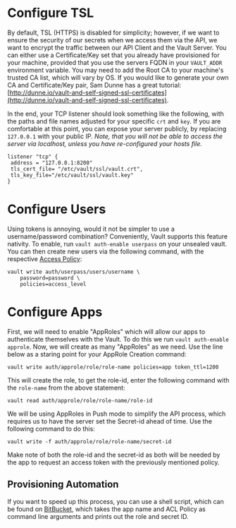 # Configure TSL

By default, TSL \(HTTPS\) is disabled for simplicity; however, if we want to ensure the security of our secrets when we access them via the API, we want to encrypt the traffic between our API Client and the Vault Server. You can either use a Certificate/Key set that you already have provisioned for your machine, provided that you use the servers FQDN in your `VAULT_ADDR` environment variable. You may need to add the Root CA to your machine's trusted CA list, which will vary by OS. If you would like to generate your own CA and Certificate/Key pair, Sam Dunne has a great tutorial: [http://dunne.io/vault-and-self-signed-ssl-certificates](http://dunne.io/vault-and-self-signed-ssl-certificates).

In the end, your TCP listener should look something like the following, with the paths and file names adjusted for your specific `crt` and `key`. If you are comfortable at this point, you can expose your server publicly, by replacing `127.0.0.1` with your public IP. *Note, that you will not be able to access the server via localhost, unless you have re-configured your hosts file.*

```
listener "tcp" {
 address = "127.0.0.1:8200"
 tls_cert_file= "/etc/vault/ssl/vault.crt",
 tls_key_file="/etc/vault/ssl/vault.key"
}
```

# Configure Users

Using tokens is annoying, would it not be simpler to use a username/password combination? Conveniently, Vault supports this feature nativity. To enable, run `vault auth-enable userpass` on your unsealed vault. You can then create new users via the following command, with the respective [Access Policy](/access_control.md): 

```
vault write auth/userpass/users/username \
    password=password \
    policies=access_level

```


# Configure Apps

First, we will need to enable "AppRoles" which will allow our apps to authenticate themselves with the Vault. To do this we run `vault auth-enable approle`. Now, we will create as many "AppRoles" as we need. Use the line below as a staring point for your AppRole Creation command:
```
vault write auth/approle/role/role-name policies=app token_ttl=1200
```

This will create the role, to get the role-id, enter the following command with the `role-name` from the above statement:
```
vault read auth/approle/role/role-name/role-id
```

We will be using AppRoles in Push mode to simplify the API process, which requires us to have the server set the Secret-id ahead of time. Use the following command to do this:
```
vault write -f auth/approle/role/role-name/secret-id
```
Make note of both the role-id and the secret-id as both will be needed by the app to request an access token with the previously mentioned policy.

## Provisioning Automation
If you want to speed up this process, you can use a shell script, which can be found on [BitBucket](https://bitbucket.org/snippets/sdsu-its/yyrE5), which takes the app name and ACL Policy as command line arguments and prints out the role and secret ID.

